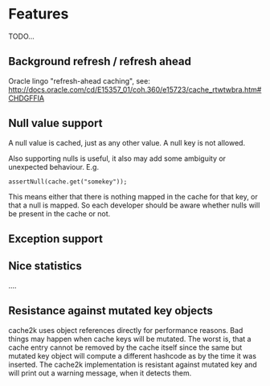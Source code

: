 # Features

TODO...

## Background refresh / refresh ahead

Oracle lingo "refresh-ahead caching", see:
http://docs.oracle.com/cd/E15357_01/coh.360/e15723/cache_rtwtwbra.htm#CHDGFFIA

## Null value support

A null value is cached, just as any other value. A null key is not allowed.

Also supporting nulls is useful, it also may add some ambiguity or unexpected
behaviour. E.g.

    assertNull(cache.get("somekey"));

This means either that there is nothing mapped in the cache for that key, or that
a null is mapped. So each developer should be aware whether nulls will be
present in the cache or not.



## Exception support


## Nice statistics

....

## Resistance against mutated key objects

cache2k uses object references directly for performance reasons. Bad things may happen
when cache keys will be mutated. The worst is, that a cache entry cannot be removed
by the cache itself since the same but mutated key object will compute a different hashcode as
by the time it was inserted. The cache2k implementation is resistant against mutated key and
will print out a warning message, when it detects them.

